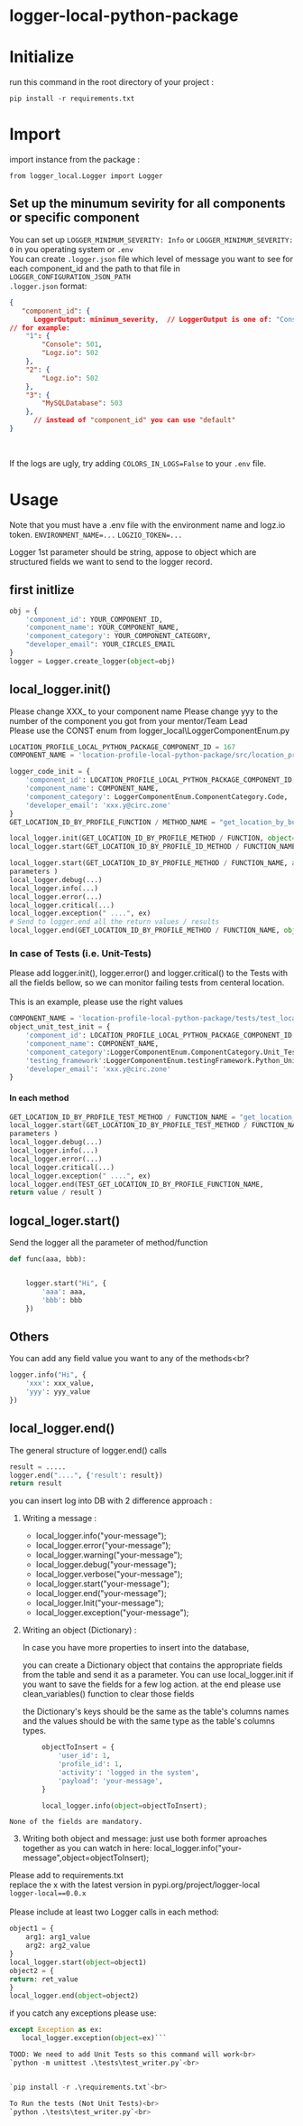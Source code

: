 # logger-local-python-package

# Initialize

run this command in the root directory of your project :

    pip install -r requirements.txt

# Import

import instance from the package :

`from logger_local.Logger import Logger`

## Set up the minumum sevirity for all components or specific component

You can set up `LOGGER_MINIMUM_SEVERITY: Info` or `LOGGER_MINIMUM_SEVERITY: 0` in you operating system or `.env`<br>
You can create `.logger.json` file which level of message you want to see for each component_id and the path to that
file in `LOGGER_CONFIGURATION_JSON_PATH`<br>
`.logger.json` format:

```json
{
   "component_id": {
      LoggerOutput: minimum_severity,  // LoggerOutput is one of: "Console", "Logz.io", "MySQLDatabase"
// for example:
    "1": {
        "Console": 501,
        "Logz.io": 502
    },
    "2": {
        "Logz.io": 502
    },
    "3": {
        "MySQLDatabase": 503
    },
      // instead of "component_id" you can use "default"
}
```

<br>

If the logs are ugly, try adding `COLORS_IN_LOGS=False` to your `.env` file.

# Usage

Note that you must have a .env file with the environment name and logz.io token.
`ENVIRONMENT_NAME=...`
`LOGZIO_TOKEN=...`

Logger 1st parameter should be string, appose to object which are structured fields we want to send to the logger
record.

## first initlize

```py
obj = {
    'component_id': YOUR_COMPONENT_ID,
    'component_name': YOUR_COMPONENT_NAME,
    'component_category': YOUR_COMPONENT_CATEGORY,
    "developer_email": YOUR_CIRCLES_EMAIL
}
logger = Logger.create_logger(object=obj)
```

## local_logger.init()

Please change XXX_ to your component name
Please change yyy to the number of the component you got from your mentor/Team Lead<br>
Please use the CONST enum from logger_local\LoggerComponentEnum.py<br>

```py
LOCATION_PROFILE_LOCAL_PYTHON_PACKAGE_COMPONENT_ID = 167
COMPONENT_NAME = 'location-profile-local-python-package/src/location_profile.py'

logger_code_init = {
    'component_id': LOCATION_PROFILE_LOCAL_PYTHON_PACKAGE_COMPONENT_ID,
    'component_name': COMPONENT_NAME,
    'component_category': LoggerComponentEnum.ComponentCategory.Code,
    'developer_email': 'xxx.y@circ.zone'
}
GET_LOCATION_ID_BY_PROFILE_FUNCTION / METHOD_NAME = "get_location_by_bu_profile_id"

local_logger.init(GET_LOCATION_ID_BY_PROFILE_METHOD / FUNCTION, object=logger_code_init)
local_logger.start(GET_LOCATION_ID_BY_PROFILE_ID_METHOD / FUNCTION_NAME, object={'profile_id': profile_id})

local_logger.start(GET_LOCATION_ID_BY_PROFILE_METHOD / FUNCTION_NAME, all
parameters )
local_logger.debug(...)
local_logger.info(...)
local_logger.error(...)
local_logger.critical(...)
local_logger.exception(" ....", ex)
# Send to logger.end all the return values / results
local_logger.end(GET_LOCATION_ID_BY_PROFILE_METHOD / FUNCTION_NAME, object={'location_id': location_id})
```

### In case of Tests (i.e. Unit-Tests)<br>

Please add logger.init(), logger.error() and logger.critical() to the Tests with all the fields bellow, so we can
monitor failing tests from centeral location.<br>
<br>
This is an example, please use the right values<br>

```py
COMPONENT_NAME = 'location-profile-local-python-package/tests/test_location_profile.py'
object_unit_test_init = {
    'component_id': LOCATION_PROFILE_LOCAL_PYTHON_PACKAGE_COMPONENT_ID,
    'component_name': COMPONENT_NAME,
    'component_category':LoggerComponentEnum.ComponentCategory.Unit_Test.value,
    'testing_framework':LoggerComponentEnum.testingFramework.Python_Unittest.value
    'developer_email': 'xxx.y@circ.zone'
}
```

#### In each method<br>

```py
GET_LOCATION_ID_BY_PROFILE_TEST_METHOD / FUNCTION_NAME = "get_location_id_test"
local_logger.start(GET_LOCATION_ID_BY_PROFILE_TEST_METHOD / FUNCTION_NAME, all
parameters )
local_logger.debug(...)
local_logger.info(...)
local_logger.error(...)
local_logger.critical(...)
local_logger.exception(" ....", ex)
local_logger.end(TEST_GET_LOCATION_ID_BY_PROFILE_FUNCTION_NAME,
return value / result )
```

## logcal_loger.start()

Send the logger all the parameter of method/function<br>

```py
def func(aaa, bbb):


    logger.start("Hi", {
        'aaa': aaa,
        'bbb': bbb
    })
```

## Others

You can add any field value you want to any of the methods<br?

```py
logger.info("Hi", {
    'xxx': xxx_value,
    'yyy': yyy_value
})
```

## local_logger.end()

The general structure of logger.end() calls

```py
result = .....
logger.end("....", {'result': result})
return result
```

you can insert log into DB with 2 difference approach :<br>

1. Writing a message :<br>
    * local_logger.info("your-message");<br>
    * local_logger.error("your-message");<br>
    * local_logger.warning("your-message");<br>
    * local_logger.debug("your-message");<br>
    * local_logger.verbose("your-message");<br>
    * local_logger.start("your-message");<br>
    * local_logger.end("your-message");<br>
    * local_logger.Init("your-message");<br>
    * local_logger.exception("your-message");<br>

2. Writing an object (Dictionary) :

   In case you have more properties to insert into the database,

   you can create a Dictionary object that contains the appropriate fields from the table and send it as a parameter.
   You can use local_logger.init if you want to save the fields for a few log action. at the end please use
   clean_variables() function to clear those fields

   the Dictionary's keys should be the same as the table's columns names and the values should be with the same type as
   the table's columns types.

```py
        objectToInsert = {
            'user_id': 1,
            'profile_id': 1,
            'activity': 'logged in the system',
            'payload': 'your-message',
        }

        local_logger.info(object=objectToInsert);
```

    None of the fields are mandatory.

3. Writing both object and message:
   just use both former aproaches together as you can watch in here:
   local_logger.info("your-message",object=objectToInsert);

Please add to requirements.txt<br>
replace the x with the latest version in pypi.org/project/logger-local<br>
`logger-local==0.0.x` <br>
<br>
Please include at least two Logger calls in each method:<br>

```py
object1 = {
    arg1: arg1_value
    arg2: arg2_value
}
local_logger.start(object=object1)
object2 = {
return: ret_value
}
local_logger.end(object=object2)
```

if you catch any exceptions please use:

```py
except Exception as ex:
   local_logger.exception(object=ex)```

TOOD: We need to add Unit Tests so this command will work<br>
`python -m unittest .\tests\test_writer.py`<br>


`pip install -r .\requirements.txt`<br>

To Run the tests (Not Unit Tests)<br>
`python .\tests\test_writer.py`<br>
